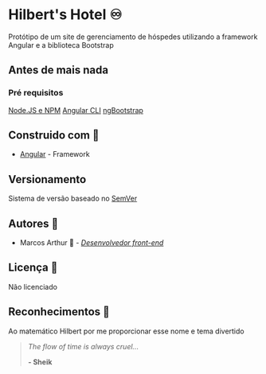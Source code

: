 # Hilbert's Hotel ♾️

Protótipo de um site de gerenciamento de hóspedes utilizando a framework Angular e a biblioteca Bootstrap

## Antes de mais nada 
### Pré requisitos
[Node.JS e NPM](https://nodejs.org/en/)
[Angular CLI](https://angular.io/guide/setup-local)
[ngBootstrap](https://ng-bootstrap.github.io/#/home)

## Construido com :construction_worker:
* [Angular](https://angular.io) - Framework

## Versionamento
Sistema de versão baseado no [SemVer](https://semver.org/)

## Autores :pencil:
* Marcos Arthur 🚶 - [*Desenvolvedor front-end*](https://www.linkedin.com/in/marcos-arthur/)

## Licença :cop:
Não licenciado

## Reconhecimentos :handshake:
Ao matemático Hilbert por me proporcionar esse nome e tema divertido

> *The flow of time is always cruel...* 
>
> __- Sheik__
